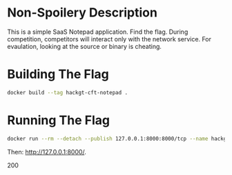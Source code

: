 # Non-Spoilery Description

This is a simple SaaS Notepad application.
Find the flag.
During competition, competitors will interact only with the network service.
For evaulation, looking at the source or binary is cheating.

# Building The Flag

```bash
docker build --tag hackgt-cft-notepad .
```

# Running The Flag

```bash
docker run --rm --detach --publish 127.0.0.1:8000:8000/tcp --name hackgt-ctf-notepad hackgt-ctf-notepad
```

Then: <http://127.0.0.1:8000/>.

200
